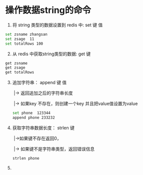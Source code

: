 # 操作数据string的命令

1. 将 string 类型的数据设置到 redis 中:  set 键 值

```sh
set zsname zhangsan
set zsage  11
set totalRows 100
```

2.  从 redis 中获取string类型的数据: get 键

   ```sh
   get zsname
   get zsage
   get totalRows
   ```

3. 追加字符串： append  键  值

   ​								|-> 返回追加之后的字符串长度

   ​								|-> 如果key 不存在，则创建一个key 并且把value值设置为value

   ```sh
   set phone  123344
   append phone 233232
   ```

   

4. 获取字符串数据长度： strlen 键

   ​											|->如果键不存在返回0，

   ​											|-> 如果键不是字符串类型，返回错误信息

   ```sh
   strlen phone
   ```

5. 